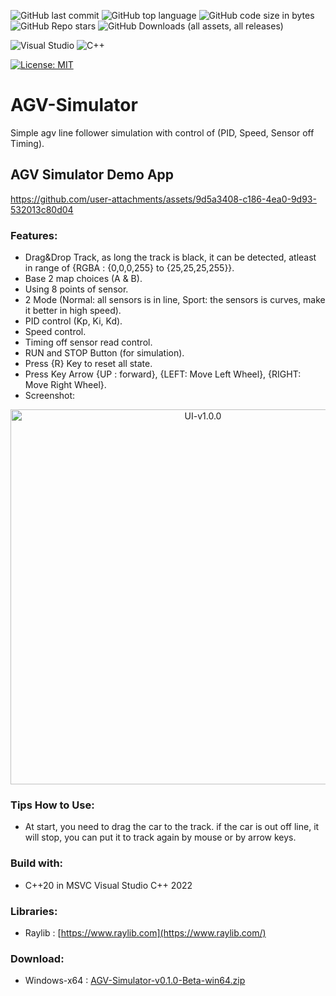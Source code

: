 ![GitHub last commit](https://img.shields.io/github/last-commit/UFTHaq/AGV-Simulator?style=for-the-badge)
![GitHub top language](https://img.shields.io/github/languages/top/UFTHaq/AGV-Simulator?logo=cpp&style=for-the-badge)
![GitHub code size in bytes](https://img.shields.io/github/languages/code-size/UFTHaq/AGV-Simulator?style=for-the-badge)
![GitHub Repo stars](https://img.shields.io/github/stars/UFTHaq/AGV-Simulator?color=red&style=for-the-badge)
![GitHub Downloads (all assets, all releases)](https://img.shields.io/github/downloads/UFTHaq/AGV-Simulator/total?style=for-the-badge)

![Visual Studio](https://img.shields.io/badge/Visual%20Studio-5C2D91.svg?style=for-the-badge&logo=visual-studio&logoColor=white)
![C++](https://img.shields.io/badge/c++-%2300599C.svg?style=for-the-badge&logo=c%2B%2B&logoColor=white)

[![License: MIT](https://img.shields.io/badge/License-MIT-black.svg?style=for-the-badge)](https://opensource.org/licenses/MIT)

# AGV-Simulator
Simple agv line follower simulation with control of (PID, Speed, Sensor off Timing).


## AGV Simulator Demo App
https://github.com/user-attachments/assets/9d5a3408-c186-4ea0-9d93-532013c80d04

### Features:
- Drag&Drop Track, as long the track is black, it can be detected, atleast in range of {RGBA : {0,0,0,255} to {25,25,25,255}}.
- Base 2 map choices (A & B).
- Using 8 points of sensor.
- 2 Mode (Normal: all sensors is in line, Sport: the sensors is curves, make it better in high speed).
- PID control (Kp, Ki, Kd).
- Speed control.
- Timing off sensor read control.
- RUN and STOP Button (for simulation).
- Press {R} Key to reset all state.
- Press Key Arrow {UP : forward}, {LEFT: Move Left Wheel}, {RIGHT: Move Right Wheel}.
- Screenshot:
<div align="center">
  <img alt="UI-v1.0.0" src="https://github.com/user-attachments/assets/81be34ad-e0d1-4dce-8ba1-0734ab5bf79e" width="600"/>
</div>


### Tips How to Use:
- At start, you need to drag the car to the track. if the car is out off line, it will stop, you can put it to track again by mouse or by arrow keys.

### Build with:
- C++20 in MSVC Visual Studio C++ 2022

### Libraries:
- Raylib : [https://www.raylib.com](https://www.raylib.com/)

### Download:
- Windows-x64 : [AGV-Simulator-v0.1.0-Beta-win64.zip](https://github.com/UFTHaq/AGV-Simulator/releases/download/v0.1.0-beta/AGV-Simulator-Beta-v0.1.0-win64.zip)


